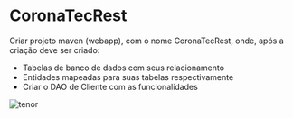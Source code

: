 # CoronaTecRest
Criar projeto maven (webapp), com o nome CoronaTecRest, onde, após a criação deve ser criado:

 - Tabelas de banco de dados com seus relacionamento
 - Entidades mapeadas para suas tabelas respectivamente
 - Criar o DAO de Cliente com as funcionalidades

![tenor](https://www.google.com/url?sa=i&url=https%3A%2F%2Fneilpatel.com%2Fblog%2Fdevelop-content-strategy%2F&psig=AOvVaw2w1vdjoaihCKHCIpgkcC7A&ust=1611490016646000&source=images&cd=vfe&ved=0CAIQjRxqFwoTCOj417OCsu4CFQAAAAAdAAAAABAD)
